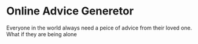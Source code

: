# Online Advice Generetor
Everyone in the world always need a peice of advice from their loved one.
What if they are being alone
